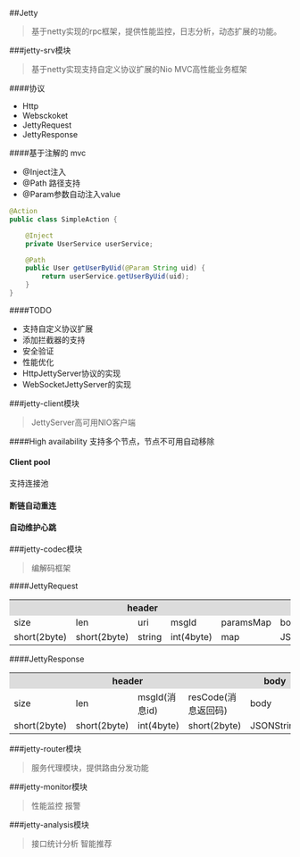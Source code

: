 ##Jetty
>基于netty实现的rpc框架，提供性能监控，日志分析，动态扩展的功能。

###jetty-srv模块
>基于netty实现支持自定义协议扩展的Nio MVC高性能业务框架

####协议
- Http
- Websckoket
- JettyRequest
- JettyResponse



####基于注解的 mvc

- @Inject注入
- @Path 路径支持
- @Param参数自动注入value

``` java
@Action
public class SimpleAction {

    @Inject
    private UserService userService;

    @Path
    public User getUserByUid(@Param String uid) {
        return userService.getUserByUid(uid);
    }
}
```

####TODO 

- 支持自定义协议扩展
- 添加拦截器的支持
- 安全验证
- 性能优化
- HttpJettyServer协议的实现
- WebSocketJettyServer的实现

###jetty-client模块
>JettyServer高可用NIO客户端

####High availability
支持多个节点，节点不可用自动移除

#### Client pool
支持连接池

#### 断链自动重连

#### 自动维护心跳

###jetty-codec模块
>编解码框架

####JettyRequest

<table>
<tr bgcolor="#DCDCDC">
	<th colspan="5" width="50%">header</th>
	<th>body</th>
</tr>
<tr>	
	<td>size</td>
	<td>len</td>
	<td>uri</td>
	<td>msgId</td>
	<td>paramsMap</td>
	<td>body</td>
</tr>
<tr>	
	<td>short(2byte)</td>
	<td>short(2byte)</td>
	<td>string</td>
	<td>int(4byte)</td>
	<td>map</td>
	<td>JSONString</td>
</tr>
</table>

####JettyResponse

<table>
<tr bgcolor="#DCDCDC">
	<th colspan="4" width="50%">header</th>
	<th>body</th>
</tr>
<tr>	
	<td>size</td>
	<td>len</td>
	<td>msgId(消息id)</td>
	<td>resCode(消息返回码)</td>
	<td>body</td>
</tr>
<tr>	
	<td>short(2byte)</td>
	<td>short(2byte)</td>
	<td>int(4byte)</td>
	<td>short(2byte)</td>
	<td>JSONString</td>
</tr>
</table>

###jetty-router模块
>服务代理模块，提供路由分发功能

###jetty-monitor模块
>性能监控
>报警

###jetty-analysis模块
>接口统计分析
>智能推荐



